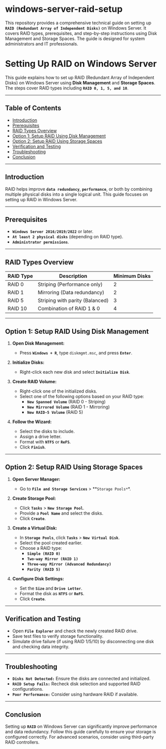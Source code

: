 # windows-server-raid-setup
This repository provides a comprehensive technical guide on setting up **`RAID (Redundant Array of Independent Disks)`** on Windows Server. It covers RAID types, prerequisites, and step-by-step instructions using Disk Management and Storage Spaces. The guide is designed for system administrators and IT professionals.


# **Setting Up RAID on Windows Server**  

This guide explains how to set up RAID (Redundant Array of Independent Disks) on Windows Server using **Disk Management** and **Storage Spaces**. The steps cover RAID types including **`RAID 0, 1, 5, and 10`**.

---

## **Table of Contents**  

- [Introduction](#introduction)  
- [Prerequisites](#prerequisites)  
- [RAID Types Overview](#raid-types-overview)  
- [Option 1: Setup RAID Using Disk Management](#option-1-setup-raid-using-disk-management)  
- [Option 2: Setup RAID Using Storage Spaces](#option-2-setup-raid-using-storage-spaces)  
- [Verification and Testing](#verification-and-testing)  
- [Troubleshooting](#troubleshooting)  
- [Conclusion](#conclusion)

---

## **Introduction**  

RAID helps improve **`data redundancy`**, **`performance`**, or both by combining multiple physical disks into a single logical unit. This guide focuses on setting up RAID in Windows Server.

---

## **Prerequisites**  

- **`Windows Server 2016/2019/2022`** or later.  
- **`At least 2 physical disks`** (depending on RAID type).  
- **`Administrator permissions`**.

---

## **RAID Types Overview**  

| RAID Type  | Description                    | Minimum Disks |
|------------|--------------------------------|---------------|
| RAID 0     | Striping (Performance only)    | 2             |
| RAID 1     | Mirroring (Data redundancy)    | 2             |
| RAID 5     | Striping with parity (Balanced)| 3             |
| RAID 10    | Combination of RAID 1 & 0      | 4             |

---

## **Option 1: Setup RAID Using Disk Management**  

1. **Open Disk Management:**  
   - Press **`Windows + R`**, type `diskmgmt.msc`, and press **`Enter`**.  

2. **Initialize Disks:**  
   - Right-click each new disk and select **`Initialize Disk`**.  

3. **Create RAID Volume:**  
   - Right-click one of the initialized disks.  
   - Select one of the following options based on your RAID type:  
     - **`New Spanned Volume`** (RAID 0 - Striping)  
     - **`New Mirrored Volume`** (RAID 1 - Mirroring)  
     - **`New RAID-5 Volume`** (RAID 5)  

4. **Follow the Wizard:**  
   - Select the disks to include.  
   - Assign a drive letter.  
   - Format with **`NTFS`** or **`ReFS`**.  
   - Click **`Finish`**.

---

## **Option 2: Setup RAID Using Storage Spaces**  

1. **Open Server Manager:**  
   - Go to **`File and Storage Services`** > **`Storage Pools*`*.  

2. **Create Storage Pool:**  
   - Click **`Tasks`** > **`New Storage Pool`**.  
   - Provide a **`Pool Name`** and select the disks.  
   - Click **`Create`**.

3. **Create a Virtual Disk:**  
   - In **`Storage Pools`**, click **`Tasks`** > **`New Virtual Disk`**.  
   - Select the pool created earlier.  
   - Choose a RAID type:  
     - **`Simple (RAID 0)`**  
     - **`Two-way Mirror (RAID 1)`**  
     - **`Three-way Mirror (Advanced Redundancy)`**  
     - **`Parity (RAID 5)`**  

4. **Configure Disk Settings:**  
   - Set the **`Size`** and **`Drive Letter`**.  
   - Format the disk as **`NTFS`** or **`ReFS`**.  
   - Click **`Create`**.

---

## **Verification and Testing**  

- Open **`File Explorer`** and check the newly created RAID drive.  
- Save test files to verify storage functionality.  
- Simulate drive failure (if using RAID 1/5/10) by disconnecting one disk and checking data integrity.

---

## **Troubleshooting**  

- **`Disks Not Detected:`** Ensure the disks are connected and initialized.  
- **`RAID Setup Fails:`** Recheck disk selection and supported RAID configurations.  
- **`Poor Performance:`** Consider using hardware RAID if available.

---

## **Conclusion**  

Setting up **`RAID`** on Windows Server can significantly improve performance and data redundancy. Follow this guide carefully to ensure your storage is configured correctly. For advanced scenarios, consider using third-party RAID controllers.
